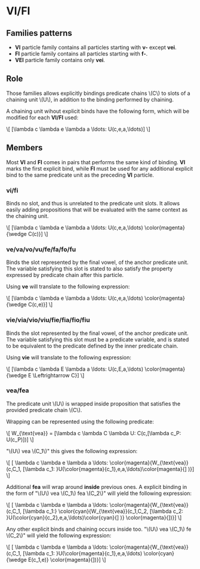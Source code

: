 # VI/FI

## Families patterns

- __VI__ particle family contains all particles starting with __v-__ except
  __vei__.
- __FI__ particle family contains all particles starting with __f-__.
- __VEI__ particle family contains only __vei__.

## Role

Those families allows explicitly bindings predicate chains \\(C\\) to slots of a
chaining unit \\(U\\), in addition to the binding performed by chaining.

A chaining unit wihout explicit binds have the following form, which will be
modified for each __VI/FI__ used:

\\[
[\lambda c \lambda e \lambda a \ldots: U(c,e,a,\ldots)]
\\]

## Members

Most __VI__ and __FI__ comes in pairs that performs the same kind of binding.
__VI__ marks the first explicit bind, while __FI__ must be used for any
  additional explicit bind to the same predicate unit as the preceding __VI__
particle.

### __vi/fi__

Binds no slot, and thus is unrelated to the predicate unit slots. It
allows easily adding propositions that will be evaluated with the same context
as the chaining unit.

\\[
[\lambda c \lambda e \lambda a \ldots: U(c,e,a,\ldots) \color{magenta}{\wedge C(c)}]
\\]

### __ve/va/vo/vu/fe/fa/fo/fu__

Binds the slot represented by the final vowel, of
the anchor predicate unit. The variable satisfying this slot is stated to also
satisfy the property expressed by predicate chain after this particle.

Using __ve__ will translate to the following expression:

\\[
[\lambda c \lambda e \lambda a \ldots: U(c,e,a,\ldots) \color{magenta}{\wedge C(c,e)}]
\\]

### __vie/via/vio/viu/fie/fia/fio/fiu__

Binds the slot represented by the final vowel, of the anchor predicate unit. The
variable satisfying this slot must be a predicate variable, and is stated to be
equivalent to the predicate defined by the inner predicate chain.

Using __vie__ will translate to the following expression:

\\[
[\lambda c \lambda E \lambda a \ldots: U(c,E,a,\ldots) \color{magenta}{\wedge E \Leftrightarrow C}]
\\]

### __vea/fea__

The predicate unit \\(U\\) is wrapped inside proposition that satisfies the provided
predicate chain \\(C\\).

Wrapping can be represented using the following predicate:


\\[
W_{\text{vea}} = [\lambda c \lambda C \lambda U: C(c,[\lambda c_P: U(c_P)])]
\\]

"\\(U\\) vea \\(C_1\\)" this gives the following expression:

\\[
[
  \lambda c \lambda e \lambda a \ldots:
  \color{magenta}{W_{\text{vea}}(c,C_1,
  [\lambda c_1: }U(\color{magenta}{c_1},e,a,\ldots)\color{magenta}{]
)}]
\\]

Additional __fea__ will wrap around __inside__ previous ones. A explicit binding in the form
of "\\(U\\) vea \\(C_1\\) fea \\(C_2\\)" will yield the following expression:

\\[
[
  \lambda c \lambda e \lambda a \ldots:
  \color{magenta}{W_{\text{vea}}(c,C_1,
  [\lambda c_1:}
  \color{cyan}{W_{\text{vea}}(c_1,C_2,
  [\lambda c_2: }U(\color{cyan}{c_2},e,a,\ldots)\color{cyan}{]
  )}
  \color{magenta}{])}]
\\]

Any other explicit binds and chaining occurs inside too. "\\(U\\) vea \\(C_1\\) fe \\(C_2\\)"
will yield the following expression:

\\[
[
  \lambda c \lambda e \lambda a \ldots:
  \color{magenta}{W_{\text{vea}}(c,C_1,
  [\lambda c_1: }U(\color{magenta}{c_1},e,a,\ldots)
  \color{cyan}{\wedge E(c_1,e)}
  \color{magenta}{])}]
\\]

<!-- \\[
[\lambda c \lambda e \lambda a \ldots:
\color{cyan}{\exists P_2 \exists x_2. C_2(c,P_2,x_2)
\wedge P_2 \Leftrightarrow [\lambda c_2:} \\\\
\color{magenta}{\exists P_1 \exists x_1. C_1(\color{cyan}{c_2},P_1,x_1)
\wedge P_1 \Leftrightarrow [\lambda c_1: }U(\color{magenta}{c_1},e,a,\ldots)]]]
\\] -->


